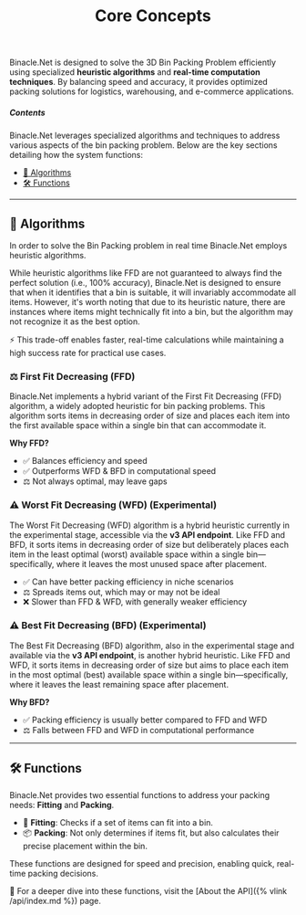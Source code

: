 ﻿---
title: Core Concepts
nav:
  order: 2
  icon: 🔍
---

Binacle.Net is designed to solve the 3D Bin Packing Problem efficiently using specialized **heuristic algorithms** and **real-time computation techniques**. By balancing speed and accuracy, it provides optimized packing solutions for logistics, warehousing, and e-commerce applications.

##### Contents
Binacle.Net leverages specialized algorithms and techniques to address various aspects of the bin packing problem. Below are the key sections detailing how the system functions:
- [🧠 Algorithms](#-algorithms)
- [🛠️ Functions](#-functions)

---

## 🧠 Algorithms
In order to solve the Bin Packing problem in real time Binacle.Net employs heuristic algorithms.

While heuristic algorithms like FFD are not guaranteed to always find the perfect solution (i.e., 100% accuracy), Binacle.Net is designed to ensure that when it identifies that a bin is suitable, it will invariably accommodate all items. However, it's worth noting that due to its heuristic nature, there are instances where items might technically fit into a bin, but the algorithm may not recognize it as the best option.

⚡ This trade-off enables faster, real-time calculations while maintaining a high success rate for practical use cases.

### ⚖️ First Fit Decreasing (FFD)
Binacle.Net implements a hybrid variant of the First Fit Decreasing (FFD) algorithm, a widely adopted heuristic for bin packing problems. This algorithm sorts items in decreasing order of size and places each item into the first available space within a single bin that can accommodate it.

**Why FFD?**
- ✅ Balances efficiency and speed
- ✅ Outperforms WFD & BFD in computational speed
- ⚖️ Not always optimal, may leave gaps

### ⚠️ Worst Fit Decreasing (WFD) (Experimental)
The Worst Fit Decreasing (WFD) algorithm is a hybrid heuristic currently in the experimental stage, accessible via the **v3 API endpoint**. Like FFD and BFD, it sorts items in decreasing order of size but deliberately places each item in the least optimal (worst) available space within a single bin—specifically, where it leaves the most unused space after placement.

- ✅ Can have better packing efficiency in niche scenarios
- ⚖️ Spreads items out, which may or may not be ideal
- ❌ Slower than FFD & WFD, with generally weaker efficiency

### ⚠️ Best Fit Decreasing (BFD) (Experimental)
The Best Fit Decreasing (BFD) algorithm, also in the experimental stage and available via the **v3 API endpoint**, is another hybrid heuristic. Like FFD and WFD, it sorts items in decreasing order of size but aims to place each item in the most optimal (best) available space within a single bin—specifically, where it leaves the least remaining space after placement.

**Why BFD?**
- ✅ Packing efficiency is usually better compared to FFD and WFD
- ⚖️ Falls between FFD and WFD in computational performance

---

## 🛠️ Functions
Binacle.Net provides two essential functions to address your packing needs: **Fitting** and **Packing**.

- 🧩 **Fitting**: Checks if a set of items can fit into a bin.
- 📦 **Packing**: Not only determines if items fit, but also calculates their precise placement within the bin.

These functions are designed for speed and precision, enabling quick, real-time packing decisions.

📌 For a deeper dive into these functions, visit the [About the API]({% vlink /api/index.md %}) page.

